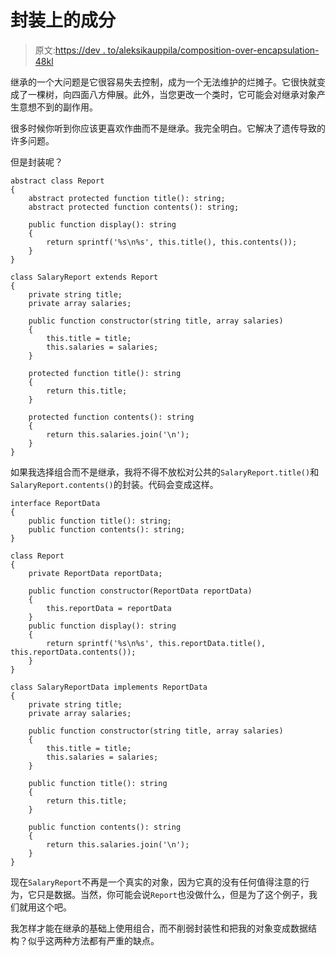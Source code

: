 # 封装上的成分

> 原文:[https://dev . to/aleksikauppila/composition-over-encapsulation-48kl](https://dev.to/aleksikauppila/composition-over-encapsulation-48kl)

继承的一个大问题是它很容易失去控制，成为一个无法维护的烂摊子。它很快就变成了一棵树，向四面八方伸展。此外，当您更改一个类时，它可能会对继承对象产生意想不到的副作用。

很多时候你听到你应该更喜欢作曲而不是继承。我完全明白。它解决了遗传导致的许多问题。

但是封装呢？

```
abstract class Report
{
    abstract protected function title(): string;
    abstract protected function contents(): string;

    public function display(): string
    {
        return sprintf('%s\n%s', this.title(), this.contents());
    }
}

class SalaryReport extends Report
{
    private string title;
    private array salaries;

    public function constructor(string title, array salaries)
    {
        this.title = title;
        this.salaries = salaries;
    }

    protected function title(): string
    {
        return this.title;
    }

    protected function contents(): string
    {
        return this.salaries.join('\n');
    }
} 
```

如果我选择组合而不是继承，我将不得不放松对公共的`SalaryReport.title()`和`SalaryReport.contents()`的封装。代码会变成这样。

```
interface ReportData
{
    public function title(): string;
    public function contents(): string;
}

class Report
{
    private ReportData reportData;

    public function constructor(ReportData reportData)
    {
        this.reportData = reportData
    }
    public function display(): string
    {
        return sprintf('%s\n%s', this.reportData.title(), this.reportData.contents());
    }
}

class SalaryReportData implements ReportData
{
    private string title;
    private array salaries;

    public function constructor(string title, array salaries)
    {
        this.title = title;
        this.salaries = salaries;
    }

    public function title(): string
    {
        return this.title;
    }

    public function contents(): string
    {
        return this.salaries.join('\n');
    }
} 
```

现在`SalaryReport`不再是一个真实的对象，因为它真的没有任何值得注意的行为，它只是数据。当然，你可能会说`Report`也没做什么，但是为了这个例子，我们就用这个吧。

我怎样才能在继承的基础上使用组合，而不削弱封装性和把我的对象变成数据结构？似乎这两种方法都有严重的缺点。